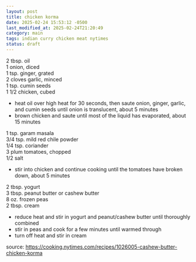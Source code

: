 ```yaml
---
layout: post
title: chicken korma
date: 2025-02-24 15:53:12 -0500
last_modified_at: 2025-02-24T21:20:49
category: main
tags: indian curry chicken meat nytimes
status: draft
---
```


2 tbsp. oil  
1 onion, diced  
1 tsp. ginger, grated  
2 cloves garlic, minced  
1 tsp. cumin seeds  
1 1/2 chicken, cubed  
* heat oil over high heat for 30 seconds, then saute onion, ginger, garlic, and cumin seeds until
  onion is translucent, about 5 minutes
* brown chicken and saute until most of the liquid has evaporated, about 15 minutes

1 tsp. garam masala  
3/4 tsp. mild red chile powder  
1/4 tsp. coriander  
3 plum tomatoes, chopped  
1/2 salt  
* stir into chicken and continue cooking until the tomatoes have broken down, about 5 minutes

2 tbsp. yogurt  
3 tbsp. peanut butter or cashew butter  
8 oz. frozen peas  
2 tbsp. cream  
* reduce heat and stir in yogurt and peanut/cashew butter until thoroughly combined
* stir in peas and cook for a few minutes until warmed through
* turn off heat and stir in cream

source: <https://cooking.nytimes.com/recipes/1026005-cashew-butter-chicken-korma>
